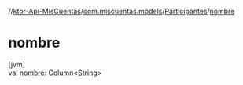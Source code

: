 //[ktor-Api-MisCuentas](../../../index.md)/[com.miscuentas.models](../index.md)/[Participantes](index.md)/[nombre](nombre.md)

# nombre

[jvm]\
val [nombre](nombre.md): Column&lt;[String](https://kotlinlang.org/api/latest/jvm/stdlib/kotlin/-string/index.html)&gt;
